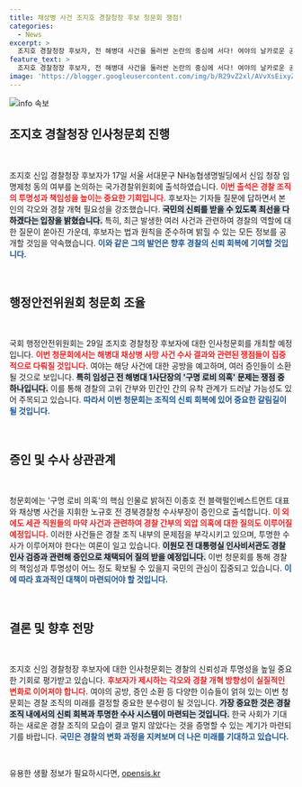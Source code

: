 ```yaml
---
title: 채상병 사건 조지호 경찰청장 후보 청문회 쟁점!
categories:
  - News
excerpt: >
  조지호 경찰청장 후보자, 전 해병대 사건을 둘러싼 논란의 중심에 서다! 여야의 날카로운 공방과 주요 증인 출석, 과연 청문회는 어떤 결과로 이어질까? 클릭하여 그 실상을 확인하세요!
feature_text: >
  조지호 경찰청장 후보자, 전 해병대 사건을 둘러싼 논란의 중심에 서다! 여야의 날카로운 공방과 주요 증인 출석, 과연 청문회는 어떤 결과로 이어질까? 클릭하여 그 실상을 확인하세요!
image: 'https://blogger.googleusercontent.com/img/b/R29vZ2xl/AVvXsEixyZcFfHzMRdzZMjFBmAUKJYCLCGyLL1o632UiGVXcaFdKo_bkvkuCioo0uUKlGfBVcT3P84aROyZIXSBEx3Aw5nCQ3pTgDom1WDC4m8eifvWiAmWEEVb4x6G_l8C0QH225ldMjyaFvpxGEBGNO37VmDTDMHGhJPq73UglMfDca1-0aw/s1600/blogspot.png'
---
```


<p><img src="https://blogger.googleusercontent.com/img/b/R29vZ2xl/AVvXsEixyZcFfHzMRdzZMjFBmAUKJYCLCGyLL1o632UiGVXcaFdKo_bkvkuCioo0uUKlGfBVcT3P84aROyZIXSBEx3Aw5nCQ3pTgDom1WDC4m8eifvWiAmWEEVb4x6G_l8C0QH225ldMjyaFvpxGEBGNO37VmDTDMHGhJPq73UglMfDca1-0aw/s1600/blogspot.png" alt="info 속보" /></p>

<h2 data-ke-size="size26">조지호 경찰청장 인사청문회 진행</h2>

<p data-ke-size="size16">&nbsp;</p>

<p>조지호 신임 경찰청장 후보자가 17일 서울 서대문구 NH농협생명빌딩에서 신임 청장 임명제청 동의 여부를 논의하는 국가경찰위원회에 출석하였습니다. <b><span style="color: #ee2323;">이번 출석은 경찰 조직의 투명성과 책임성을 높이는 중요한 기회입니다.</span></b> 후보자는 기자들 질문에 답하면서 본인의 각오와 경찰 개혁 필요성을 강조했습니다. <b><span style="background-color: #21538527;">국민의 신뢰를 받을 수 있도록 최선을 다하겠다는 입장을 밝혔습니다.</span></b> 특히, 최근 발생한 여러 사건과 관련하여 경찰의 역할에 대한 질문이 쏟아진 가운데, 후보자는 법과 원칙을 준수하며 밝힐 수 있는 모든 정보를 공개할 것임을 약속했습니다. <b><span style="color: #1a5490;">이와 같은 그의 발언은 향후 경찰의 신뢰 회복에 기여할 것입니다.</span></b></p>

<p data-ke-size="size16">&nbsp;</p>

<h2 data-ke-size="size26">행정안전위원회 청문회 조율</h2>

<p data-ke-size="size16">&nbsp;</p>

<p>국회 행정안전위원회는 29일 조지호 경찰청장 후보자에 대한 인사청문회를 개최할 예정입니다. <b><span style="color: #ee2323;">이번 청문회에서는 해병대 채상병 사망 사건 수사 결과와 관련된 쟁점들이 집중적으로 다뤄질 것입니다.</span></b> 여야는 해당 사건에 대한 공방을 예고하며, 여러 증인들이 소환될 것으로 보입니다. <b><span style="background-color: #21538527;">특히 임성근 전 해병대 1사단장의 '구명 로비 의혹' 문제는 쟁점 중 하나입니다.</span></b> 이를 통해 경찰의 고위 간부와 민간인 간의 유착 관계가 드러날 가능성도 있어 주목되고 있습니다. <b><span style="color: #1a5490;">따라서 이번 청문회는 조직의 신뢰 회복에 있어 중요한 갈림길이 될 것입니다.</span></b></p>

<p data-ke-size="size16">&nbsp;</p>

<h2 data-ke-size="size26">증인 및 수사 상관관계</h2>

<p data-ke-size="size16">&nbsp;</p>

<p>청문회에는 '구명 로비 의혹'의 핵심 인물로 밝혀진 이종호 전 블랙펄인베스트먼트 대표와 채상병 사건을 지휘한 노규호 전 경북경찰청 수사부장이 증인으로 출석합니다. <b><span style="color: #ee2323;">이 외에도 세관 직원들의 마약 사건과 관련하여 경찰 간부의 외압 의혹에 대한 질의도 이루어질 예정입니다.</span></b> 이러한 사건들은 경찰 조직 내부의 문제점을 부각시키고 있으며, 투명한 수사가 이루어져야 한다는 여론이 일고 있습니다. <b><span style="background-color: #21538527;">이원모 전 대통령실 인사비서관도 경찰 인사 검증과 관련해 증인으로 채택되어 질의 받을 예정입니다.</span></b> 이번 청문회를 통해 경찰의 책임성과 투명성이 어느 정도 확보될 수 있을지 국민의 관심이 집중되고 있습니다. <b><span style="color: #1a5490;">이에 따라 효과적인 대책이 마련되어야 할 것입니다.</span></b></p>

<p data-ke-size="size16">&nbsp;</p>

<h2 data-ke-size="size26">결론 및 향후 전망</h2>

<p data-ke-size="size16">&nbsp;</p>

<p>조지호 신임 경찰청장 후보자에 대한 인사청문회는 경찰의 신뢰성과 투명성을 높일 중요한 기회로 평가받고 있습니다. <b><span style="color: #ee2323;">후보자가 제시하는 각오와 경찰 개혁 방향성이 실질적인 변화로 이어져야 합니다.</span></b> 여야의 공방, 증인 소환 등 다양한 이슈들이 얽혀 있는 이번 청문회는 경찰 조직의 미래를 결정할 중요한 분수령이 될 것입니다. <b><span style="background-color: #21538527;">가장 중요한 것은 경찰 조직 내에서의 신뢰 회복과 투명한 수사 시스템이 마련되는 것입니다.</span></b> 한국 사회가 기대하는 새로운 경찰 조직의 모습이 결코 멀지 않았다는 것을 증명할 수 있는 계기가 마련되기를 바랍니다. <b><span style="color: #1a5490;">국민은 경찰의 변화 과정을 지켜보며 더 나은 미래를 기대하고 있습니다.</span></b></p>

<p data-ke-size="size16">&nbsp;</p>
유용한 생활 정보가 필요하시다면, <a href="https://opensis.kr" rel="dofollow">opensis.kr</a>


